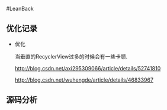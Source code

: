 #LeanBack



## 优化记录


* 优化

  当垂直的RecyclerView过多的时候会有一些卡顿.

  http://blog.csdn.net/axi295309066/article/details/52741810

  http://blog.csdn.net/wuhengde/article/details/46833967



## 源码分析

